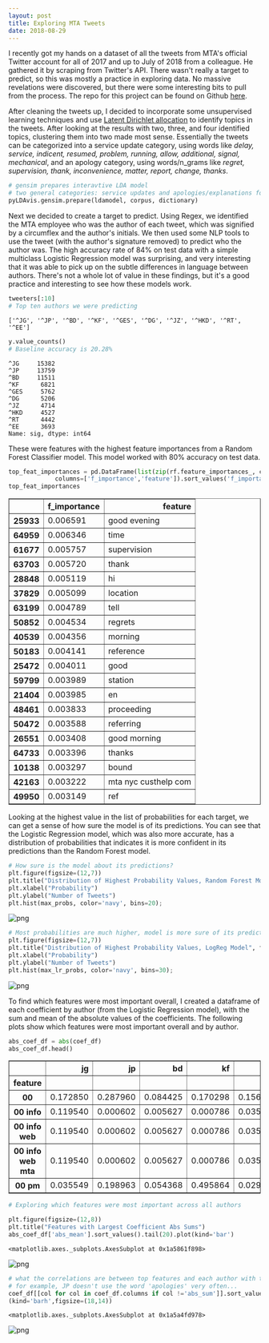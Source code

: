 ```yaml
---
layout: post
title: Exploring MTA Tweets
date: 2018-08-29
---
```

I recently got my hands on a dataset of all the tweets from MTA's official Twitter account for all of 2017 and up to July of 2018 from a colleague. He gathered it by scraping from Twitter's API. There wasn't really a target to predict, so this was mostly a practice in exploring data. No massive revelations were discovered, but there were some interesting bits to pull from the process. The repo for this project can be found on Github [here](https://github.com/confoley/mta_tweets). 

After cleaning the tweets up, I decided to incorporate some unsupervised learning techniques and use [Latent Dirichlet allocation](https://en.wikipedia.org/wiki/Latent_Dirichlet_allocation) to identify topics in the tweets. After looking at the results with two, three, and four identified topics, clustering them into two made most sense. Essentially the tweets can be categorized into a service update category, using words like _delay, service, indicent, resumed, problem, running, allow, additional, signal, mechanical_, and an apology category, using words/n_grams like _regret, supervision, thank, inconvenience, matter, report, change, thanks_. 


```python
# gensim prepares interavtive LDA model
# two general categories: service updates and apologies/explanations for those updates
pyLDAvis.gensim.prepare(ldamodel, corpus, dictionary)
```





<link rel="stylesheet" type="text/css" href="https://cdn.rawgit.com/bmabey/pyLDAvis/files/ldavis.v1.0.0.css">


<div id="ldavis_el86981126466441449777425293"></div>
<script type="text/javascript">

var ldavis_el86981126466441449777425293_data = {"mdsDat": {"Freq": [55.0794792175293, 44.920528411865234], "cluster": [1, 1], "topics": [1, 2], "x": [0.28840017318725586, -0.28840017318725586], "y": [0.0, 0.0]}, "tinfo": {"Category": ["Default", "Default", "Default", "Default", "Default", "Default", "Default", "Default", "Default", "Default", "Default", "Default", "Default", "Default", "Default", "Default", "Default", "Default", "Default", "Default", "Default", "Default", "Default", "Default", "Default", "Default", "Default", "Default", "Default", "Default", "Topic1", "Topic1", "Topic1", "Topic1", "Topic1", "Topic1", "Topic1", "Topic1", "Topic1", "Topic1", "Topic1", "Topic1", "Topic1", "Topic1", "Topic1", "Topic1", "Topic1", "Topic1", "Topic1", "Topic1", "Topic1", "Topic1", "Topic1", "Topic1", "Topic1", "Topic1", "Topic1", "Topic1", "Topic1", "Topic1", "Topic1", "Topic1", "Topic1", "Topic1", "Topic1", "Topic1", "Topic1", "Topic1", "Topic1", "Topic1", "Topic1", "Topic1", "Topic1", "Topic2", "Topic2", "Topic2", "Topic2", "Topic2", "Topic2", "Topic2", "Topic2", "Topic2", "Topic2", "Topic2", "Topic2", "Topic2", "Topic2", "Topic2", "Topic2", "Topic2", "Topic2", "Topic2", "Topic2", "Topic2", "Topic2", "Topic2", "Topic2", "Topic2", "Topic2", "Topic2", "Topic2", "Topic2", "Topic2", "Topic2", "Topic2", "Topic2", "Topic2", "Topic2", "Topic2", "Topic2", "Topic2", "Topic2", "Topic2"], "Freq": [36745.0, 43027.0, 36421.0, 19767.0, 19447.0, 18831.0, 23610.0, 20035.0, 19975.0, 18877.0, 18447.0, 17730.0, 17659.0, 12747.0, 12999.0, 14889.0, 45156.0, 10387.0, 14858.0, 8951.0, 8716.0, 7875.0, 7874.0, 6999.0, 9258.0, 13956.0, 6434.0, 8490.0, 6765.0, 5813.0, 43025.95703125, 36420.875, 19974.38671875, 18446.8359375, 18876.48046875, 17729.58984375, 14888.1259765625, 20034.25390625, 9257.0849609375, 8489.4189453125, 6456.5810546875, 6714.09619140625, 5238.43505859375, 5031.03125, 5040.4169921875, 5013.5810546875, 4553.8896484375, 4042.547607421875, 4003.343505859375, 3792.3759765625, 4031.990966796875, 4020.567138671875, 3536.224365234375, 3142.51123046875, 3144.06005859375, 3073.541015625, 3195.779052734375, 3153.48779296875, 2842.998046875, 2749.966552734375, 17637.212890625, 23283.384765625, 14709.541015625, 4242.119140625, 3559.479736328125, 13293.3740234375, 39040.015625, 8015.49658203125, 5041.3544921875, 6394.4150390625, 6781.0146484375, 5249.38134765625, 5472.13330078125, 19767.345703125, 18830.54296875, 19446.900390625, 12747.20703125, 10386.7138671875, 8715.75390625, 8950.7548828125, 6998.6015625, 7874.25341796875, 7874.7080078125, 6433.82568359375, 5668.39501953125, 5813.3876953125, 5569.34912109375, 5164.77099609375, 4980.400390625, 4925.99658203125, 4680.357421875, 4891.7861328125, 4372.18310546875, 4343.4970703125, 4683.3525390625, 4242.78955078125, 4116.0654296875, 3927.25634765625, 3695.890625, 3448.224365234375, 3414.322998046875, 3364.85205078125, 3203.10302734375, 36734.03515625, 3575.380859375, 12823.625, 6640.99462890625, 7541.9130859375, 4178.02392578125, 5631.37890625, 4328.052734375, 6115.9970703125, 4724.98193359375], "Term": ["regret", "delay", "servicealert", "supervision", "info", "mta", "time", "incident", "resumed", "problem", "earlier", "running", "travel", "ref", "condition", "allow", "service", "thank", "additional", "report", "com", "bit", "ly", "twitter", "signal", "following", "matter", "direction", "inconvenience", "pic", "delay", "servicealert", "resumed", "earlier", "problem", "running", "allow", "incident", "signal", "direction", "mechanical", "track", "bound", "shortly", "express", "passenger", "local", "42", "board", "sick", "causing", "able", "34", "arrive", "left", "59", "delayed", "activity", "switch", "waiting", "travel", "time", "additional", "yes", "tell", "following", "service", "location", "hi", "good", "station", "morning", "line", "supervision", "mta", "info", "ref", "thank", "com", "report", "twitter", "ly", "bit", "matter", "reference", "pic", "information", "subway", "notify", "notified", "aware", "detail", "thanks", "note", "\u00e4", "car", "review", "www", "forward", "attention", "bringing", "number", "unpleasant", "regret", "provide", "condition", "inconvenience", "change", "update", "line", "work", "service", "station"], "Total": [36745.0, 43027.0, 36421.0, 19767.0, 19447.0, 18831.0, 23610.0, 20035.0, 19975.0, 18877.0, 18447.0, 17730.0, 17659.0, 12747.0, 12999.0, 14889.0, 45156.0, 10387.0, 14858.0, 8951.0, 8716.0, 7875.0, 7874.0, 6999.0, 9258.0, 13956.0, 6434.0, 8490.0, 6765.0, 5813.0, 43027.02734375, 36421.9609375, 19975.322265625, 18447.767578125, 18877.462890625, 17730.576171875, 14889.044921875, 20035.595703125, 9258.052734375, 8490.44140625, 6457.5341796875, 6715.19140625, 5239.36181640625, 5031.97705078125, 5041.39501953125, 5014.65234375, 4554.94921875, 4043.5009765625, 4004.30712890625, 3793.319091796875, 4032.99462890625, 4021.568359375, 3537.166748046875, 3143.439208984375, 3145.010986328125, 3074.509765625, 3196.787353515625, 3154.5087890625, 2843.978515625, 2750.976318359375, 17659.10546875, 23610.455078125, 14858.658203125, 4243.9140625, 3561.010498046875, 13956.1748046875, 45156.01171875, 8654.125, 5990.04150390625, 9993.650390625, 11505.99609375, 8017.6669921875, 11103.51171875, 19767.810546875, 18831.1015625, 19447.4921875, 12747.669921875, 10387.203125, 8716.2333984375, 8951.265625, 6999.095703125, 7874.818359375, 7875.27490234375, 6434.2900390625, 5668.85791015625, 5813.884765625, 5569.8291015625, 5165.2470703125, 4980.865234375, 4926.4619140625, 4680.8232421875, 4892.28515625, 4372.6494140625, 4343.9677734375, 4683.86767578125, 4243.26611328125, 4116.5283203125, 3927.735595703125, 3696.35546875, 3448.69091796875, 3414.7861328125, 3365.32421875, 3203.565185546875, 36745.7890625, 3575.922119140625, 12999.4482421875, 6765.544921875, 10700.6611328125, 4847.75390625, 11103.51171875, 5587.1376953125, 45156.01171875, 11505.99609375], "loglift": [30.0, 29.0, 28.0, 27.0, 26.0, 25.0, 24.0, 23.0, 22.0, 21.0, 20.0, 19.0, 18.0, 17.0, 16.0, 15.0, 14.0, 13.0, 12.0, 11.0, 10.0, 9.0, 8.0, 7.0, 6.0, 5.0, 4.0, 3.0, 2.0, 1.0, 0.5964000225067139, 0.5964000225067139, 0.5963000059127808, 0.5963000059127808, 0.5963000059127808, 0.5963000059127808, 0.5963000059127808, 0.5963000059127808, 0.5963000059127808, 0.5963000059127808, 0.5961999893188477, 0.5961999893188477, 0.5961999893188477, 0.5961999893188477, 0.5961999893188477, 0.5961999893188477, 0.5961999893188477, 0.5961999893188477, 0.5961999893188477, 0.5960999727249146, 0.5960999727249146, 0.5960999727249146, 0.5960999727249146, 0.5960999727249146, 0.5960999727249146, 0.5960999727249146, 0.5960999727249146, 0.5960999727249146, 0.5960000157356262, 0.5960000157356262, 0.5952000021934509, 0.5824000239372253, 0.5863000154495239, 0.5960000157356262, 0.5960000157356262, 0.5476999878883362, 0.45089998841285706, 0.5196999907493591, 0.42399999499320984, 0.14990000426769257, 0.06769999861717224, 0.1729000061750412, -0.1111999973654747, 0.8003000020980835, 0.8001999855041504, 0.8001999855041504, 0.8001999855041504, 0.8001999855041504, 0.8001999855041504, 0.8001999855041504, 0.8001999855041504, 0.8001999855041504, 0.8001999855041504, 0.8001999855041504, 0.8001999855041504, 0.8001999855041504, 0.8001999855041504, 0.8001999855041504, 0.8001999855041504, 0.8001999855041504, 0.8001999855041504, 0.8001999855041504, 0.8001999855041504, 0.8001999855041504, 0.8001999855041504, 0.8001999855041504, 0.8001999855041504, 0.8001999855041504, 0.8001000285148621, 0.8001000285148621, 0.8001000285148621, 0.8001000285148621, 0.8001000285148621, 0.800000011920929, 0.8001000285148621, 0.7867000102996826, 0.7817000150680542, 0.4503999948501587, 0.6516000032424927, 0.12139999866485596, 0.5449000000953674, -1.1988999843597412, -0.08969999849796295], "logprob": [30.0, 29.0, 28.0, 27.0, 26.0, 25.0, 24.0, 23.0, 22.0, 21.0, 20.0, 19.0, 18.0, 17.0, 16.0, 15.0, 14.0, 13.0, 12.0, 11.0, 10.0, 9.0, 8.0, 7.0, 6.0, 5.0, 4.0, 3.0, 2.0, 1.0, -2.853300094604492, -3.0199999809265137, -3.620699882507324, -3.700200080871582, -3.6772000789642334, -3.7399001121520996, -3.914599895477295, -3.6177000999450684, -4.389699935913086, -4.47629976272583, -4.75, -4.710899829864502, -4.959099769592285, -4.999499797821045, -4.997600078582764, -5.002999782562256, -5.099100112915039, -5.218200206756592, -5.228000164031982, -5.282100200653076, -5.220900058746338, -5.223700046539307, -5.352099895477295, -5.470099925994873, -5.469600200653076, -5.492300033569336, -5.4532999992370605, -5.466599941253662, -5.570300102233887, -5.603499889373779, -3.7451000213623047, -3.467400074005127, -3.9265999794006348, -5.170100212097168, -5.3454999923706055, -4.027900218963623, -2.950500011444092, -4.533699989318848, -4.997399806976318, -4.759699821472168, -4.701000213623047, -4.956999778747559, -4.91540002822876, -3.4272000789642334, -3.475800037384033, -3.44350004196167, -3.8659000396728516, -4.070700168609619, -4.246099948883057, -4.2195000648498535, -4.4654998779296875, -4.347599983215332, -4.347599983215332, -4.549699783325195, -4.676300048828125, -4.651100158691406, -4.693999767303467, -4.769400119781494, -4.805699825286865, -4.816699981689453, -4.8678998947143555, -4.823699951171875, -4.935999870300293, -4.942599773406982, -4.867199897766113, -4.966000080108643, -4.996300220489502, -5.043300151824951, -5.104000091552734, -5.173399925231934, -5.183300018310547, -5.19789981842041, -5.247099876403809, -2.807499885559082, -5.137199878692627, -3.8598999977111816, -4.51800012588501, -4.3907999992370605, -4.981400012969971, -4.6828999519348145, -4.946100234985352, -4.600299835205078, -4.858399868011475]}, "token.table": {"Topic": [1, 2, 1, 2, 1, 2, 1, 2, 1, 2, 1, 2, 1, 2, 1, 2, 2, 2, 1, 2, 1, 2, 1, 2, 2, 2, 1, 2, 1, 2, 2, 1, 2, 1, 2, 1, 2, 2, 1, 2, 1, 2, 1, 2, 1, 2, 2, 1, 2, 1, 2, 1, 2, 1, 2, 1, 2, 2, 1, 2, 1, 2, 1, 2, 1, 2, 1, 2, 2, 1, 2, 1, 2, 1, 2, 2, 2, 2, 2, 1, 2, 2, 1, 2, 1, 2, 2, 2, 1, 2, 1, 2, 1, 2, 2, 1, 2, 1, 2, 1, 2, 1, 2, 1, 2, 1, 2, 1, 2, 2, 2, 1, 2, 1, 2, 2, 2, 1, 2, 1, 2, 1, 2, 2, 2, 1, 2, 1, 2, 1, 2, 2, 1, 2, 1, 2], "Freq": [0.999670147895813, 0.0002827121352311224, 0.999876081943512, 0.0002473104395903647, 0.9998341798782349, 0.0003252550959587097, 0.9998586773872375, 0.0002486591984052211, 0.9995217323303223, 0.0003170065756421536, 0.9899951815605164, 0.01002782303839922, 0.9999298453330994, 6.716347706969827e-05, 0.9998602867126465, 0.00031812291126698256, 0.9997996687889099, 0.9998241066932678, 0.00012697969214059412, 0.9999650716781616, 0.9996735453605652, 0.0002497310924809426, 0.9997400641441345, 0.00019086293468717486, 0.9997698068618774, 0.9999372959136963, 0.9997533559799194, 0.0002479547110851854, 0.2952153980731964, 0.7048162817955017, 0.9999732375144958, 0.013539035804569721, 0.9865034222602844, 0.9999760985374451, 2.3241205781232566e-05, 0.9997537136077881, 0.0003128140524495393, 0.9999417066574097, 0.9998302459716797, 0.0001177795056719333, 0.9999583959579468, 5.420709931058809e-05, 0.9997233152389526, 0.0001983577967621386, 0.9524816274642944, 0.047505855560302734, 0.9999038577079773, 0.6398062705993652, 0.3601286709308624, 0.8415634632110596, 0.15842962265014648, 0.9999203681945801, 4.9911170208361e-05, 0.0184759683907032, 0.9815912842750549, 5.1420513045741245e-05, 0.9999746680259705, 0.9998511672019958, 0.9996785521507263, 0.0003179639170411974, 0.49281707406044006, 0.507136881351471, 0.9997916221618652, 0.0002195414126617834, 0.9261479377746582, 0.07383762300014496, 0.00012698705540969968, 0.9998960494995117, 0.9999549388885498, 0.9999172687530518, 0.0001548578729853034, 0.6546792387962341, 0.3452375829219818, 5.3103638492757455e-05, 0.9999946355819702, 0.9997771978378296, 0.9999062418937683, 0.9998263120651245, 0.999903678894043, 0.9998698830604553, 0.00019941561913583428, 0.9998478293418884, 0.999922513961792, 5.2973220590502024e-05, 0.00027964814216829836, 0.9997421503067017, 0.9999474287033081, 0.9998486638069153, 0.0003265680279582739, 0.9996791481971741, 0.00011171604273840785, 0.9999703168869019, 0.9999337792396545, 5.0061771617038175e-05, 0.9998716711997986, 0.9999675154685974, 5.639974551741034e-05, 0.864558219909668, 0.13544154167175293, 0.9999735951423645, 2.7455962481326424e-05, 0.9998058080673218, 0.0001987290452234447, 0.9996522665023804, 0.00026362139033153653, 0.9998862743377686, 0.0001080140718840994, 0.5893449187278748, 0.4106554388999939, 0.9999521374702454, 0.9999589920043945, 0.9996559619903564, 0.0003516201104503125, 0.9994354248046875, 0.000561638327781111, 0.9999804496765137, 0.9998514652252197, 0.986130952835083, 0.01384979672729969, 0.9998225569725037, 0.00014891607861500233, 0.9987481832504272, 0.0012458162382245064, 0.9999863505363464, 0.9998235702514648, 0.1382083296775818, 0.8618424534797668, 0.9996451139450073, 0.00036350730806589127, 0.22533899545669556, 0.7746363878250122, 0.9998127222061157, 0.9995489716529846, 0.00047126307617872953, 0.00021349877351894975, 0.9998147487640381], "Term": ["34", "34", "42", "42", "59", "59", "able", "able", "activity", "activity", "additional", "additional", "allow", "allow", "arrive", "arrive", "attention", "aware", "bit", "bit", "board", "board", "bound", "bound", "bringing", "car", "causing", "causing", "change", "change", "com", "condition", "condition", "delay", "delay", "delayed", "delayed", "detail", "direction", "direction", "earlier", "earlier", "express", "express", "following", "following", "forward", "good", "good", "hi", "hi", "incident", "incident", "inconvenience", "inconvenience", "info", "info", "information", "left", "left", "line", "line", "local", "local", "location", "location", "ly", "ly", "matter", "mechanical", "mechanical", "morning", "morning", "mta", "mta", "note", "notified", "notify", "number", "passenger", "passenger", "pic", "problem", "problem", "provide", "provide", "ref", "reference", "regret", "regret", "report", "report", "resumed", "resumed", "review", "running", "running", "service", "service", "servicealert", "servicealert", "shortly", "shortly", "sick", "sick", "signal", "signal", "station", "station", "subway", "supervision", "switch", "switch", "tell", "tell", "thank", "thanks", "time", "time", "track", "track", "travel", "travel", "twitter", "unpleasant", "update", "update", "waiting", "waiting", "work", "work", "www", "yes", "yes", "\u00e4", "\u00e4"]}, "R": 30, "lambda.step": 0.01, "plot.opts": {"xlab": "PC1", "ylab": "PC2"}, "topic.order": [2, 1]};

function LDAvis_load_lib(url, callback){
  var s = document.createElement('script');
  s.src = url;
  s.async = true;
  s.onreadystatechange = s.onload = callback;
  s.onerror = function(){console.warn("failed to load library " + url);};
  document.getElementsByTagName("head")[0].appendChild(s);
}

if(typeof(LDAvis) !== "undefined"){
   // already loaded: just create the visualization
   !function(LDAvis){
       new LDAvis("#" + "ldavis_el86981126466441449777425293", ldavis_el86981126466441449777425293_data);
   }(LDAvis);
}else if(typeof define === "function" && define.amd){
   // require.js is available: use it to load d3/LDAvis
   require.config({paths: {d3: "https://cdnjs.cloudflare.com/ajax/libs/d3/3.5.5/d3.min"}});
   require(["d3"], function(d3){
      window.d3 = d3;
      LDAvis_load_lib("https://cdn.rawgit.com/bmabey/pyLDAvis/files/ldavis.v1.0.0.js", function(){
        new LDAvis("#" + "ldavis_el86981126466441449777425293", ldavis_el86981126466441449777425293_data);
      });
    });
}else{
    // require.js not available: dynamically load d3 & LDAvis
    LDAvis_load_lib("https://cdnjs.cloudflare.com/ajax/libs/d3/3.5.5/d3.min.js", function(){
         LDAvis_load_lib("https://cdn.rawgit.com/bmabey/pyLDAvis/files/ldavis.v1.0.0.js", function(){
                 new LDAvis("#" + "ldavis_el86981126466441449777425293", ldavis_el86981126466441449777425293_data);
            })
         });
}
</script>



Next we decided to create a target to predict. Using Regex, we identified the MTA employee who was the author of each tweet, which was signified by a circumflex and the author's initials. We then used some NLP tools to use the tweet (with the author's signature removed) to predict who the author was. The high accuracy rate of 84% on test data with a simple multiclass Logistic Regression model was surprising, and very interesting that it was able to pick up on the subtle differences in language between authors. There's not a whole lot of value in these findings, but it's a good practice and interesting to see how these models work. 


```python
tweeters[:10]
# Top ten authors we were predicting
```




    ['^JG', '^JP', '^BD', '^KF', '^GES', '^DG', '^JZ', '^HKD', '^RT', '^EE']




```python
y.value_counts()
# Baseline accuracy is 20.28%
```




    ^JG     15382
    ^JP     13759
    ^BD     11511
    ^KF      6821
    ^GES     5762
    ^DG      5206
    ^JZ      4714
    ^HKD     4527
    ^RT      4442
    ^EE      3693
    Name: sig, dtype: int64



These were features with the highest feature importances from a Random Forest Classifier model. This model worked with 80% accuracy on test data.


```python
top_feat_importances = pd.DataFrame(list(zip(rf.feature_importances_, cv.get_feature_names())),
             columns=['f_importance','feature']).sort_values('f_importance', ascending=False).head(20)
top_feat_importances
```




<div>
<style scoped>
    .dataframe tbody tr th:only-of-type {
        vertical-align: middle;
    }

    .dataframe tbody tr th {
        vertical-align: top;
    }

    .dataframe thead th {
        text-align: right;
    }
</style>
<table border="1" class="dataframe">
  <thead>
    <tr style="text-align: right;">
      <th></th>
      <th>f_importance</th>
      <th>feature</th>
    </tr>
  </thead>
  <tbody>
    <tr>
      <th>25933</th>
      <td>0.006591</td>
      <td>good evening</td>
    </tr>
    <tr>
      <th>64959</th>
      <td>0.006346</td>
      <td>time</td>
    </tr>
    <tr>
      <th>61677</th>
      <td>0.005757</td>
      <td>supervision</td>
    </tr>
    <tr>
      <th>63703</th>
      <td>0.005720</td>
      <td>thank</td>
    </tr>
    <tr>
      <th>28848</th>
      <td>0.005119</td>
      <td>hi</td>
    </tr>
    <tr>
      <th>37829</th>
      <td>0.005099</td>
      <td>location</td>
    </tr>
    <tr>
      <th>63199</th>
      <td>0.004789</td>
      <td>tell</td>
    </tr>
    <tr>
      <th>50852</th>
      <td>0.004534</td>
      <td>regrets</td>
    </tr>
    <tr>
      <th>40539</th>
      <td>0.004356</td>
      <td>morning</td>
    </tr>
    <tr>
      <th>50183</th>
      <td>0.004141</td>
      <td>reference</td>
    </tr>
    <tr>
      <th>25472</th>
      <td>0.004011</td>
      <td>good</td>
    </tr>
    <tr>
      <th>59799</th>
      <td>0.003989</td>
      <td>station</td>
    </tr>
    <tr>
      <th>21404</th>
      <td>0.003985</td>
      <td>en</td>
    </tr>
    <tr>
      <th>48461</th>
      <td>0.003833</td>
      <td>proceeding</td>
    </tr>
    <tr>
      <th>50472</th>
      <td>0.003588</td>
      <td>referring</td>
    </tr>
    <tr>
      <th>26551</th>
      <td>0.003408</td>
      <td>good morning</td>
    </tr>
    <tr>
      <th>64733</th>
      <td>0.003396</td>
      <td>thanks</td>
    </tr>
    <tr>
      <th>10138</th>
      <td>0.003297</td>
      <td>bound</td>
    </tr>
    <tr>
      <th>42163</th>
      <td>0.003222</td>
      <td>mta nyc custhelp com</td>
    </tr>
    <tr>
      <th>49950</th>
      <td>0.003149</td>
      <td>ref</td>
    </tr>
  </tbody>
</table>
</div>



Looking at the highest value in the list of probabilities for each target, we can get a sense of how sure the model is of its predictions. You can see that the Logistic Regression model, which was also more accurate, has a distribution of probabilities that indicates it is more confident in its predictions than the Random Forest model.


```python
# How sure is the model about its predictions?
plt.figure(figsize=(12,7))
plt.title("Distribution of Highest Probability Values, Random Forest Model", fontsize=18)
plt.xlabel("Probability")
plt.ylabel("Number of Tweets")
plt.hist(max_probs, color='navy', bins=20);
```


![png](/images/mta_blog_files/mta_blog_9_0.png)



```python
# Most probabilities are much higher, model is more sure of its predictions
plt.figure(figsize=(12,7))
plt.title("Distribution of Highest Probability Values, LogReg Model", fontsize=18)
plt.xlabel("Probability")
plt.ylabel("Number of Tweets")
plt.hist(max_lr_probs, color='navy', bins=30);
```


![png](/images/mta_blog_files/mta_blog_10_0.png)


To find which features were most important overall, I created a dataframe of each coefficient by author (from the Logistic Regression model), with the sum and mean of the absolute values of the coefficients. The following plots show which features were most important overall and by author.


```python
abs_coef_df = abs(coef_df)
abs_coef_df.head()
```




<div>
<style scoped>
    .dataframe tbody tr th:only-of-type {
        vertical-align: middle;
    }

    .dataframe tbody tr th {
        vertical-align: top;
    }

    .dataframe thead th {
        text-align: right;
    }
</style>
<table border="1" class="dataframe">
  <thead>
    <tr style="text-align: right;">
      <th></th>
      <th>jg</th>
      <th>jp</th>
      <th>bd</th>
      <th>kf</th>
      <th>ges</th>
      <th>dg</th>
      <th>jz</th>
      <th>hkd</th>
      <th>rt</th>
      <th>ee</th>
      <th>abs_sum</th>
      <th>abs_mean</th>
    </tr>
    <tr>
      <th>feature</th>
      <th></th>
      <th></th>
      <th></th>
      <th></th>
      <th></th>
      <th></th>
      <th></th>
      <th></th>
      <th></th>
      <th></th>
      <th></th>
      <th></th>
    </tr>
  </thead>
  <tbody>
    <tr>
      <th>00</th>
      <td>0.172850</td>
      <td>0.287960</td>
      <td>0.084425</td>
      <td>0.170298</td>
      <td>0.156555</td>
      <td>0.305762</td>
      <td>0.049209</td>
      <td>0.008900</td>
      <td>0.729685</td>
      <td>0.101591</td>
      <td>2.067236</td>
      <td>0.375861</td>
    </tr>
    <tr>
      <th>00 info</th>
      <td>0.119540</td>
      <td>0.000602</td>
      <td>0.005627</td>
      <td>0.000786</td>
      <td>0.035574</td>
      <td>0.005080</td>
      <td>0.003147</td>
      <td>0.000155</td>
      <td>0.172403</td>
      <td>0.001891</td>
      <td>0.344806</td>
      <td>0.062692</td>
    </tr>
    <tr>
      <th>00 info web</th>
      <td>0.119540</td>
      <td>0.000602</td>
      <td>0.005627</td>
      <td>0.000786</td>
      <td>0.035574</td>
      <td>0.005080</td>
      <td>0.003147</td>
      <td>0.000155</td>
      <td>0.172403</td>
      <td>0.001891</td>
      <td>0.344806</td>
      <td>0.062692</td>
    </tr>
    <tr>
      <th>00 info web mta</th>
      <td>0.119540</td>
      <td>0.000602</td>
      <td>0.005627</td>
      <td>0.000786</td>
      <td>0.035574</td>
      <td>0.005080</td>
      <td>0.003147</td>
      <td>0.000155</td>
      <td>0.172403</td>
      <td>0.001891</td>
      <td>0.344806</td>
      <td>0.062692</td>
    </tr>
    <tr>
      <th>00 pm</th>
      <td>0.035549</td>
      <td>0.198963</td>
      <td>0.054368</td>
      <td>0.495864</td>
      <td>0.029549</td>
      <td>0.461121</td>
      <td>0.302342</td>
      <td>0.006940</td>
      <td>0.004700</td>
      <td>0.030295</td>
      <td>1.619691</td>
      <td>0.294489</td>
    </tr>
  </tbody>
</table>
</div>




```python
# Exploring which features were most important across all authors

plt.figure(figsize=(12,8))
plt.title("Features with Largest Coefficient Abs Sums")
abs_coef_df['abs_mean'].sort_values().tail(20).plot(kind='bar')
```




    <matplotlib.axes._subplots.AxesSubplot at 0x1a5861f898>




![png](/images/mta_blog_files/mta_blog_13_1.png)



```python
# what the correlations are between top features and each author with the abs_mean shown for indication of overall importance
# for example, JP doesn't use the word 'apologies' very often...
coef_df[[col for col in coef_df.columns if col !='abs_sum']].sort_values('abs_mean', ascending=False).head(8).plot\
(kind='barh',figsize=(18,14))
```




    <matplotlib.axes._subplots.AxesSubplot at 0x1a5a4fd978>




![png](/images/mta_blog_files/mta_blog_14_1.png)

